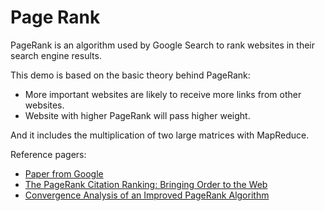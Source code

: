 # Page Rank #

PageRank is an algorithm used by Google Search to rank websites in their search engine results.

This demo is based on the basic theory behind PageRank:

- More important websites are likely to receive more links from other websites.
- Website with higher PageRank will pass higher weight.

And it includes the multiplication of two large matrices with MapReduce.

Reference pagers:

- [Paper from Google](http://citeseerx.ist.psu.edu/viewdoc/download;jsessionid=B12F2305C6BE51FF998B2024CFE71F05?doi=10.1.1.38.5427&rep=rep1&type=pdf)
- [The PageRank Citation Ranking: Bringing Order to the Web](http://ilpubs.stanford.edu:8090/422/1/1999-66.pdf)
- [Convergence Analysis of an Improved PageRank Algorithm](https://projects.ncsu.edu/crsc/reports/ftp/pdf/crsc-tr04-02.pdf) 